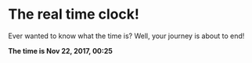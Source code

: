 # The real time clock!

Ever wanted to know what the time is? Well, your journey is about to end!

**The time is Nov 22, 2017, 00:25**